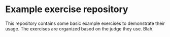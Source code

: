 # Example exercise repository

This repository contains some basic example exercises to demonstrate their usage. The exercises are organized based on the judge they use.
Blah.